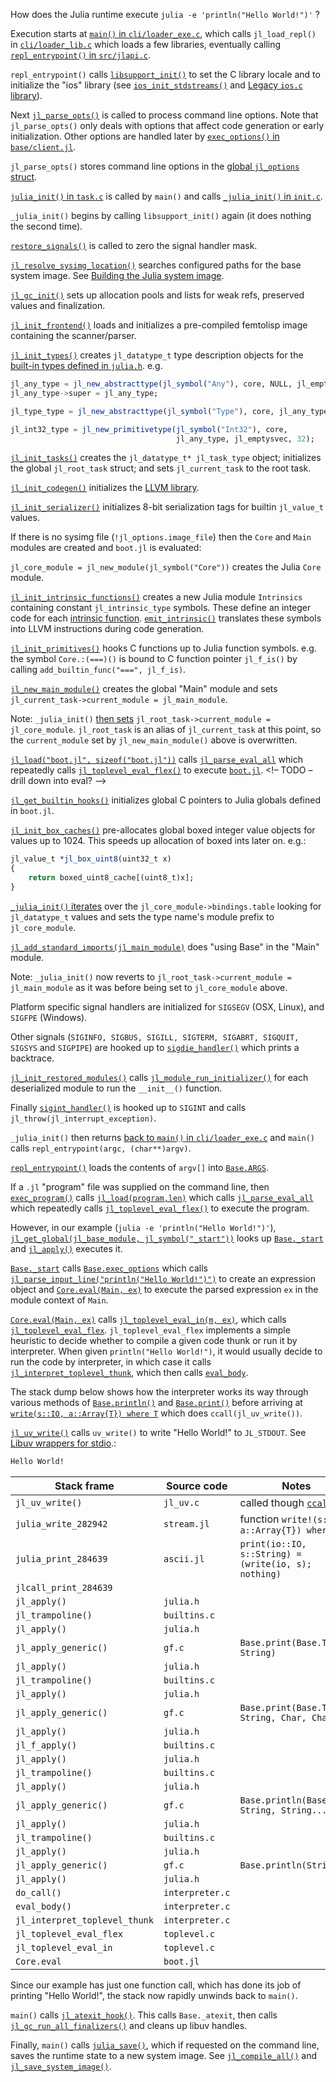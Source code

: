 How does the Julia runtime execute `julia -e 'println("Hello World!")'` ?

Execution starts at [`main()` in `cli/loader_exe.c`](https://github.com/JuliaLang/julia/blob/master/cli/loader_exe.c), which calls `jl_load_repl()` in [`cli/loader_lib.c`](https://github.com/JuliaLang/julia/blob/master/cli/loader_lib.c) which loads a few libraries, eventually calling [`repl_entrypoint()` in `src/jlapi.c`](https://github.com/JuliaLang/julia/blob/master/src/jlapi.c).

`repl_entrypoint()` calls [`libsupport_init()`](https://github.com/JuliaLang/julia/blob/master/src/support/libsupportinit.c) to set the C library locale and to initialize the "ios" library (see [`ios_init_stdstreams()`](https://github.com/JuliaLang/julia/blob/master/src/support/ios.c) and [Legacy `ios.c` library](https://docs.julialang.org/../stdio/#Legacy-ios.c-library)).

Next [`jl_parse_opts()`](https://github.com/JuliaLang/julia/blob/master/src/jloptions.c) is called to process command line options. Note that `jl_parse_opts()` only deals with options that affect code generation or early initialization. Other options are handled later by [`exec_options()` in `base/client.jl`](https://github.com/JuliaLang/julia/blob/master/base/client.jl).

`jl_parse_opts()` stores command line options in the [global `jl_options` struct](https://github.com/JuliaLang/julia/blob/master/src/julia.h).

[`julia_init()` in `task.c`](https://github.com/JuliaLang/julia/blob/master/src/task.c) is called by `main()` and calls [`_julia_init()` in `init.c`](https://github.com/JuliaLang/julia/blob/master/src/init.c).

`_julia_init()` begins by calling `libsupport_init()` again (it does nothing the second time).

[`restore_signals()`](https://github.com/JuliaLang/julia/blob/master/src/signals-unix.c) is called to zero the signal handler mask.

[`jl_resolve_sysimg_location()`](https://github.com/JuliaLang/julia/blob/master/src/init.c) searches configured paths for the base system image. See [Building the Julia system image](../sysimg/#Building-the-Julia-system-image).

[`jl_gc_init()`](https://github.com/JuliaLang/julia/blob/master/src/gc.c) sets up allocation pools and lists for weak refs, preserved values and finalization.

[`jl_init_frontend()`](https://github.com/JuliaLang/julia/blob/master/src/ast.c) loads and initializes a pre-compiled femtolisp image containing the scanner/parser.

[`jl_init_types()`](https://github.com/JuliaLang/julia/blob/master/src/jltypes.c) creates `jl_datatype_t` type description objects for the [built-in types defined in `julia.h`](https://github.com/JuliaLang/julia/blob/master/src/julia.h). e.g.


```julia
jl_any_type = jl_new_abstracttype(jl_symbol("Any"), core, NULL, jl_emptysvec);
jl_any_type->super = jl_any_type;

jl_type_type = jl_new_abstracttype(jl_symbol("Type"), core, jl_any_type, jl_emptysvec);

jl_int32_type = jl_new_primitivetype(jl_symbol("Int32"), core,
                                     jl_any_type, jl_emptysvec, 32);
```
[`jl_init_tasks()`](https://github.com/JuliaLang/julia/blob/master/src/task.c) creates the `jl_datatype_t* jl_task_type` object; initializes the global `jl_root_task` struct; and sets `jl_current_task` to the root task.

[`jl_init_codegen()`](https://github.com/JuliaLang/julia/blob/master/src/codegen.cpp) initializes the [LLVM library](https://llvm.org).

[`jl_init_serializer()`](https://github.com/JuliaLang/julia/blob/master/src/staticdata.c) initializes 8-bit serialization tags for builtin `jl_value_t` values.

If there is no sysimg file (`!jl_options.image_file`) then the `Core` and `Main` modules are created and `boot.jl` is evaluated:

`jl_core_module = jl_new_module(jl_symbol("Core"))` creates the Julia `Core` module.

[`jl_init_intrinsic_functions()`](https://github.com/JuliaLang/julia/blob/master/src/intrinsics.cpp) creates a new Julia module `Intrinsics` containing constant `jl_intrinsic_type` symbols. These define an integer code for each [intrinsic function](https://github.com/JuliaLang/julia/blob/master/src/intrinsics.cpp). [`emit_intrinsic()`](https://github.com/JuliaLang/julia/blob/master/src/intrinsics.cpp) translates these symbols into LLVM instructions during code generation.

[`jl_init_primitives()`](https://github.com/JuliaLang/julia/blob/master/src/builtins.c) hooks C functions up to Julia function symbols. e.g. the symbol `Core.:(===)()` is bound to C function pointer `jl_f_is()` by calling `add_builtin_func("===", jl_f_is)`.

[`jl_new_main_module()`](https://github.com/JuliaLang/julia/blob/master/src/toplevel.c) creates the global "Main" module and sets `jl_current_task->current_module = jl_main_module`.

Note: `_julia_init()` [then sets](https://github.com/JuliaLang/julia/blob/master/src/init.c) `jl_root_task->current_module = jl_core_module`. `jl_root_task` is an alias of `jl_current_task` at this point, so the `current_module` set by `jl_new_main_module()` above is overwritten.

[`jl_load("boot.jl", sizeof("boot.jl"))`](https://github.com/JuliaLang/julia/blob/master/src/init.c) calls [`jl_parse_eval_all`](https://github.com/JuliaLang/julia/blob/master/src/ast.c) which repeatedly calls [`jl_toplevel_eval_flex()`](https://github.com/JuliaLang/julia/blob/master/src/toplevel.c) to execute [`boot.jl`](https://github.com/JuliaLang/julia/blob/master/base/boot.jl). <!– TODO – drill down into eval? –>

[`jl_get_builtin_hooks()`](https://github.com/JuliaLang/julia/blob/master/src/init.c) initializes global C pointers to Julia globals defined in `boot.jl`.

[`jl_init_box_caches()`](https://github.com/JuliaLang/julia/blob/master/src/datatype.c) pre-allocates global boxed integer value objects for values up to 1024. This speeds up allocation of boxed ints later on. e.g.:


```julia
jl_value_t *jl_box_uint8(uint32_t x)
{
    return boxed_uint8_cache[(uint8_t)x];
}
```
[`_julia_init()` iterates](https://github.com/JuliaLang/julia/blob/master/src/init.c) over the `jl_core_module->bindings.table` looking for `jl_datatype_t` values and sets the type name's module prefix to `jl_core_module`.

[`jl_add_standard_imports(jl_main_module)`](https://github.com/JuliaLang/julia/blob/master/src/toplevel.c) does "using Base" in the "Main" module.

Note: `_julia_init()` now reverts to `jl_root_task->current_module = jl_main_module` as it was before being set to `jl_core_module` above.

Platform specific signal handlers are initialized for `SIGSEGV` (OSX, Linux), and `SIGFPE` (Windows).

Other signals (`SIGINFO, SIGBUS, SIGILL, SIGTERM, SIGABRT, SIGQUIT, SIGSYS` and `SIGPIPE`) are hooked up to [`sigdie_handler()`](https://github.com/JuliaLang/julia/blob/master/src/signals-unix.c) which prints a backtrace.

[`jl_init_restored_modules()`](https://github.com/JuliaLang/julia/blob/master/src/staticdata.c) calls [`jl_module_run_initializer()`](https://github.com/JuliaLang/julia/blob/master/src/module.c) for each deserialized module to run the `__init__()` function.

Finally [`sigint_handler()`](https://github.com/JuliaLang/julia/blob/master/src/signals-unix.c) is hooked up to `SIGINT` and calls `jl_throw(jl_interrupt_exception)`.

`_julia_init()` then returns [back to `main()` in `cli/loader_exe.c`](https://github.com/JuliaLang/julia/blob/master/cli/loader_exe.c) and `main()` calls `repl_entrypoint(argc, (char**)argv)`.

[`repl_entrypoint()`](https://github.com/JuliaLang/julia/blob/master/src/jlapi.c) loads the contents of `argv[]` into [`Base.ARGS`](https://docs.julialang.org/../../base/constants/#Base.ARGS).

If a `.jl` "program" file was supplied on the command line, then [`exec_program()`](https://github.com/JuliaLang/julia/blob/master/src/jlapi.c) calls [`jl_load(program,len)`](https://github.com/JuliaLang/julia/blob/master/src/toplevel.c) which calls [`jl_parse_eval_all`](https://github.com/JuliaLang/julia/blob/master/src/ast.c) which repeatedly calls [`jl_toplevel_eval_flex()`](https://github.com/JuliaLang/julia/blob/master/src/toplevel.c) to execute the program.

However, in our example (`julia -e 'println("Hello World!")'`), [`jl_get_global(jl_base_module, jl_symbol("_start"))`](https://github.com/JuliaLang/julia/blob/master/src/module.c) looks up [`Base._start`](https://github.com/JuliaLang/julia/blob/master/base/client.jl) and [`jl_apply()`](https://github.com/JuliaLang/julia/blob/master/src/julia.h) executes it.

[`Base._start`](https://github.com/JuliaLang/julia/blob/master/base/client.jl) calls [`Base.exec_options`](https://github.com/JuliaLang/julia/blob/master/base/client.jl) which calls [`jl_parse_input_line("println("Hello World!")")`](https://github.com/JuliaLang/julia/blob/master/src/ast.c) to create an expression object and [`Core.eval(Main, ex)`](https://docs.julialang.org/#Core.eval) to execute the parsed expression `ex` in the module context of `Main`.

[`Core.eval(Main, ex)`](https://docs.julialang.org/#Core.eval) calls [`jl_toplevel_eval_in(m, ex)`](https://github.com/JuliaLang/julia/blob/master/src/toplevel.c), which calls [`jl_toplevel_eval_flex`](https://github.com/JuliaLang/julia/blob/master/src/toplevel.c). `jl_toplevel_eval_flex` implements a simple heuristic to decide whether to compile a given code thunk or run it by interpreter. When given `println("Hello World!")`, it would usually decide to run the code by interpreter, in which case it calls [`jl_interpret_toplevel_thunk`](https://github.com/JuliaLang/julia/blob/master/src/interpreter.c), which then calls [`eval_body`](https://github.com/JuliaLang/julia/blob/master/src/interpreter.c).

The stack dump below shows how the interpreter works its way through various methods of [`Base.println()`](https://docs.julialang.org/../../base/io-network/#Base.println) and [`Base.print()`](https://docs.julialang.org/../../base/io-network/#Base.print) before arriving at [`write(s::IO, a::Array{T}) where T`](https://github.com/JuliaLang/julia/blob/master/base/stream.jl) which does `ccall(jl_uv_write())`.

[`jl_uv_write()`](https://github.com/JuliaLang/julia/blob/master/src/jl_uv.c) calls `uv_write()` to write "Hello World!" to `JL_STDOUT`. See [Libuv wrappers for stdio](https://docs.julialang.org/../stdio/#Libuv-wrappers-for-stdio).:


```julia
Hello World!
```


| Stack frame | Source code | Notes |
| --- | --- | --- |
| `jl_uv_write()` | `jl_uv.c` | called though [`ccall`](https://docs.julialang.org/../../base/c/#ccall) |
| `julia_write_282942` | `stream.jl` | function `write!(s::IO, a::Array{T}) where T` |
| `julia_print_284639` | `ascii.jl` | `print(io::IO, s::String) = (write(io, s); nothing)` |
| `jlcall_print_284639` |  |  |
| `jl_apply()` | `julia.h` |  |
| `jl_trampoline()` | `builtins.c` |  |
| `jl_apply()` | `julia.h` |  |
| `jl_apply_generic()` | `gf.c` | `Base.print(Base.TTY, String)` |
| `jl_apply()` | `julia.h` |  |
| `jl_trampoline()` | `builtins.c` |  |
| `jl_apply()` | `julia.h` |  |
| `jl_apply_generic()` | `gf.c` | `Base.print(Base.TTY, String, Char, Char...)` |
| `jl_apply()` | `julia.h` |  |
| `jl_f_apply()` | `builtins.c` |  |
| `jl_apply()` | `julia.h` |  |
| `jl_trampoline()` | `builtins.c` |  |
| `jl_apply()` | `julia.h` |  |
| `jl_apply_generic()` | `gf.c` | `Base.println(Base.TTY, String, String...)` |
| `jl_apply()` | `julia.h` |  |
| `jl_trampoline()` | `builtins.c` |  |
| `jl_apply()` | `julia.h` |  |
| `jl_apply_generic()` | `gf.c` | `Base.println(String,)` |
| `jl_apply()` | `julia.h` |  |
| `do_call()` | `interpreter.c` |  |
| `eval_body()` | `interpreter.c` |  |
| `jl_interpret_toplevel_thunk` | `interpreter.c` |  |
| `jl_toplevel_eval_flex` | `toplevel.c` |  |
| `jl_toplevel_eval_in` | `toplevel.c` |  |
| `Core.eval` | `boot.jl` |  |

Since our example has just one function call, which has done its job of printing "Hello World!", the stack now rapidly unwinds back to `main()`.

`main()` calls [`jl_atexit_hook()`](https://github.com/JuliaLang/julia/blob/master/src/init.c). This calls `Base._atexit`, then calls [`jl_gc_run_all_finalizers()`](https://github.com/JuliaLang/julia/blob/master/src/gc.c) and cleans up libuv handles.

Finally, `main()` calls [`julia_save()`](https://github.com/JuliaLang/julia/blob/master/src/init.c), which if requested on the command line, saves the runtime state to a new system image. See [`jl_compile_all()`](https://github.com/JuliaLang/julia/blob/master/src/gf.c) and [`jl_save_system_image()`](https://github.com/JuliaLang/julia/blob/master/src/staticdata.c).




